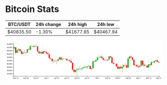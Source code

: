 # Bitcoin Stats

BTC/USDT|24h change|24h high|24h low|
|---|---|---|---|
|$40835.50|-1.30%|$41677.65|$40467.94|

<img src="./chart.svg">
